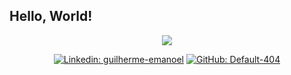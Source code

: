 ## Hello, World!

<div align="center">
  
<img src="https://imgur.com/L0cJi7V" />

[![Linkedin: guilherme-emanoel](https://img.shields.io/badge/-blue?style=flat-square&logo=Linkedin&logoColor=white&link=https://www.linkedin.com/in/guilherme-emanoel/)](https://www.linkedin.com/in/guilherme-emanoel/)
[![GitHub: Default-404](https://img.shields.io/github/followers/Default-404?label=follow&style=social)](https://github.com/Default-404)

</div>

